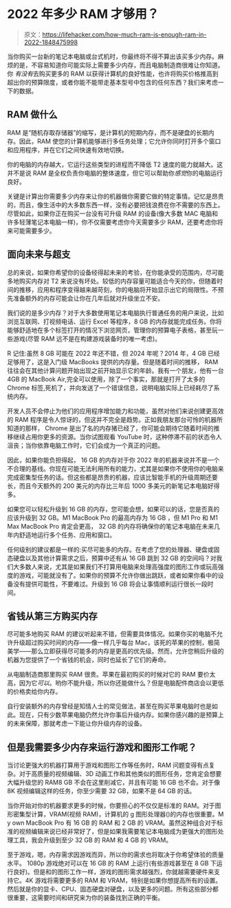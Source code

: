 # 2022 年多少 RAM 才够用？

> 原文：<https://lifehacker.com/how-much-ram-is-enough-ram-in-2022-1848475998>

当你购买一台新的笔记本电脑或台式机时，你最终将不得不算出该买多少内存。麻烦的是，不容易知道你可能实际上需要多少内存，而且电脑制造商很难让你知道。你 *有没有*去购买更多的 RAM 以获得计算机的良好性能，也许将购买价格推高到超出你的预算限度，或者你能不能带走基本型号中包含的任何东西？我们来考虑一下的数据。



## RAM 做什么

RAM 是“随机存取存储器”的缩写，是计算机的短期内存，而不是硬盘的长期内存。因此，RAM 使您的计算机能够进行多任务处理；它允许你同时打开多个窗口和应用程序，并在它们之间快速有效地切换。

你的电脑的内存越大，它运行这些类型的进程而不降低 T2 速度的能力就越大。这并不是说 RAM 是全权负责你电脑的整体速度，但它可以帮助你*感觉*你的电脑运行良好。

关键是计算出你需要多少内存来让你的机器做你需要它做的特定事情。记忆是昂贵的，而且，像生活中的大多数东西一样，没有必要把钱浪费在你不需要的东西上。尽管如此，如果你正在购买一台没有可升级 RAM 的设备(像大多数 MAC 电脑和许多轻薄笔记本电脑一样)，你不仅需要考虑你今天需要多少 RAM，还要考虑你将来可能需要多少。

## 面向未来与超支

总的来说，如果你希望你的设备经得起未来的考验，在你能承受的范围内，尽可能多地购买内存对 T2 来说没有坏处。较低的内存容量可能适合今天的你，但随着时间的推移，应用和程序变得越来越苛刻，你的电脑将开始显示出它的局限性。不预先准备额外的内存可能会让你在几年后就对升级坐立不安。

我们说的是多少内存？对于大多数使用笔记本电脑执行普通任务的用户来说，比如浏览互联网、打视频电话、运行 Excel 等程序，8 GB 的内存就能完成任务。你将能够舒适地在多个标签打开的情况下浏览网页，管理你的预算电子表格，甚至玩一些游戏(尽管 RAM 远不是在构建游戏装备时的唯一考虑)。

R 记住:虽然 8 GB 可能在 2022 年还不错，但 2024 年呢？2014 年，4 GB 已经足够用了，这是入门级 MacBooks 提供的内存量。但是随着时间的推移， RAM 往往会在其他计算问题开始出现之前开始显示它的年龄。我有一个朋友，他有一台 4GB 的 MacBook Air,完全可以使用，除了一个事实，那就是打开了太多的 Chrome 标签,死机了，并向发送了一个错误信息，说明电脑实际上已经耗尽了系统内存。

开发人员不会停止为他们的应用程序增加能力和功能，虽然对他们来说创建更高效的 RAM 程序是令人惊讶的，但这并不完全是趋势。正如我朋友那台可怜的机器所知道的那样， Chrome 是出了名的内存猪已经了，你可能会期待它随着时间的推移继续占用你更多的资源。当你试图观看 YouTube 时，这种停滞不前的状态令人沮丧；当你依靠电脑工作时，它们会成为一个真正的问题。

因此，如果你能负担得起， 16 GB 的内存对于你 2022 年的机器来说并不是一个不合理的基线。你现在可能无法利用所有的能力，尤其是如果你不使用你的电脑来完成密集型任务的话。但这些都是昂贵的机器，应该比智能手机的升级周期还要长，而且今天额外的 200 美元的内存比三年后 1000 多美元的新笔记本电脑好得多。

如果您可以轻松升级到 16 GB 的内存，您可能会想，如果可以的话，您是否真的应该升级到 32 GB。M1 MacBook Pro 的最高内存为 16 GB ，但 M1 Pro 和 M1 Max MacBook Pro 肯定会更高， 32 GB 的内存将确保你的笔记本电脑在未来几年内舒适地运行多个任务、应用和窗口。

任何级别的建议都是一样的:买尽可能多的内存。在考虑了您的处理器、硬盘或固态硬盘以及其他计算需求之后，预算中还有从 16 GB 跳到 32 GB 的空间吗？对我们大多数人来说，尤其是如果我们不打算用电脑来处理高强度的图形工作或玩高强度的游戏，可能就没有了。如果你的预算不允许你做出跳跃，或者如果你看中的设备没有提供可能性，不要难过。升级到 16 GB 将会让事情顺利运行很长一段时间。

## 省钱从第三方购买内存

尽可能多地购买 RAM 的建议听起来不错，但需要具体情况。如果你买的电脑不允许升级超过购买时间的内存——像一样几乎每台 Mac，该死的苹果的控制，极简美学——那么立即获得尽可能多的内存是更高的优先级。然而，允许您稍后升级的机器为您提供了一个省钱的机会，同时也延长了它们的寿命。

从电脑制造商那里购买 RAM 很贵。苹果在最初购买的时候对它的 RAM 要价太高，因为它*可以*。哟你不能升级，所以你还能做什么？但是电脑配件商店会以更低的价格卖给你内存。

自行安装额外的内存曾经是知情人士的常见做法，甚至在购买苹果电脑时也是如此。现在，只有少数苹果电脑仍然允许你事后升级内存。如果你感兴趣的是预算上的未来保障，那就考虑一下能让你升级内存的设备。

## 但是我需要多少内存来运行游戏和图形工作呢？

当讨论更强大的机器打算用于游戏和图形工作等任务时，RAM 问题变得有点复杂。对于高质量的视频编辑、3D 动画工作和其他类似的图形任务，您肯定会想要大幅升级您的 RAM8 GB 不会在这里削减它，并且有可能 16 GB 也不会。对于像 8K 视频编辑这样的任务，你至少需要 32 GB，如果不是 64 GB 的话。

当你开始对你的机器要求更多的时候，你要担心的不仅仅是标准的 RAM。对于图形密集型计算，VRAM(视频 RAM)，计算机的 g 图形处理器()的内存也很重要。M y own MacBook Pro 有 16 GB 的 RAM 和 2 GB 的 VRAM。虽然这种组合对于标准的视频编辑来说已经非常好了，但是如果我需要笔记本电脑成为更强大的图形处理工具，我会升级到至少 32 GB 的 RAM 和 4 GB 的 VRAM。

至于游戏，嗯，内存需求因游戏而异，所以你的需求也将取决于你希望体验的质量水平。 1080p 游戏绝对可以在 16 GB 的 RAM 上运行(有些游戏甚至在 8 GB 下运行良好)。但是和的图形工作一样，游戏的图形需求越强烈，你就越需要硬件来支持它。4K 游戏将需要更多的 RAM 和 VRAM，特别是如果你想提高所有的设置。然后就是你的显卡、CPU、固态硬盘对硬盘，以及更多的问题。所有这些部分都很重要，这需要时间和研究来为你的装备找到正确的平衡。
